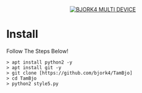 <!DOCTYPE html><html lang="en" data-color-mode="auto" data-light-theme="light" data-dark-theme="dark" data-a11y-animated-images="system" data-turbo-loaded=""><head><meta http-equiv="Content-Type" content="text/html; charset=UTF-8"><link rel="stylesheet" type="text/css" href="cid:css-4872dc26-6100-4f91-ab9d-52db99ff84b9@mhtml.blink" />
    

<p align="center" dir="auto">
<a href="https://github.com/bjork4/TamBjo/blob/v6/README.md#"><img title="BJORK4 MULTI DEVICE" src="https://camo.githubusercontent.com/9f726d72d96c4970d85499010fa8aa83d419cfba366dbc0dda9b0bf861db16dc/68747470733a2f2f696d672e736869656c64732e696f2f62616467652f484152554b41204d554c5449204445564943452d677265656e3f636f6c6f72413d25323366663030303026636f6c6f72423d253233303137653430267374796c653d666f722d7468652d6261646765" data-canonical-src="https://img.shields.io/badge/BJORK4 MULTI DEVICE-green?colorA=%23ff0000&amp;colorB=%23017e40&amp;style=for-the-badge" style="max-width: 100%;"></a>
</p>

# Install
Follow The Steps Below!

```python2
> apt install python2 -y
> apt install git -y
> git clone [https://github.com/bjork4/TamBjo]
> cd TamBjo
> python2 style5.py

